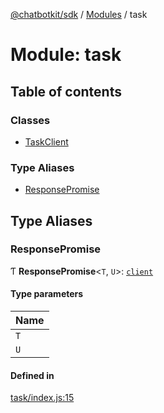 [@chatbotkit/sdk](../README.md) / [Modules](../modules.md) / task

# Module: task

## Table of contents

### Classes

- [TaskClient](../classes/task.TaskClient.md)

### Type Aliases

- [ResponsePromise](task.md#responsepromise)

## Type Aliases

### ResponsePromise

Ƭ **ResponsePromise**\<`T`, `U`\>: [`client`](client.md)

#### Type parameters

| Name |
| :------ |
| `T` |
| `U` |

#### Defined in

[task/index.js:15](https://github.com/chatbotkit/node-sdk/blob/main/packages/sdk/src/task/index.js#L15)
